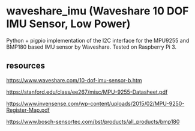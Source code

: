 # waveshare_imu (Waveshare 10 DOF IMU Sensor, Low Power)
Python + pigpio implementation of the I2C interface for the MPU9255 and BMP180 based IMU sensor by Waveshare. Tested on Raspberry Pi 3.

## resources
https://www.waveshare.com/10-dof-imu-sensor-b.htm

https://stanford.edu/class/ee267/misc/MPU-9255-Datasheet.pdf

https://www.invensense.com/wp-content/uploads/2015/02/MPU-9250-Register-Map.pdf

https://www.bosch-sensortec.com/bst/products/all_products/bmp180
